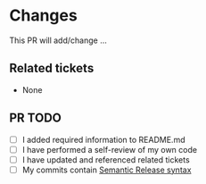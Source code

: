 # Changes

<!-- Describe your changes here... -->

This PR will add/change ...

## Related tickets

<!-- Provide ticket references for JIRA. -->
<!-- PROJECT-123 -->
- None

## PR TODO

<!-- The following todo list should be maintained by you. Please don't remove any bullet points, instead explain why you had to choose a different approach. -->

- [ ] I added required information to README.md
- [ ] I have performed a self-review of my own code
- [ ] I have updated and referenced related tickets
- [ ] My commits contain [Semantic Release syntax](https://guide.ambimax.xyz/best-practices/semantic-release/#git-commits)
